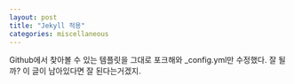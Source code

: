 ```yaml
---
layout: post
title: "Jekyll 적용"
categories: miscellaneous
---
```


Github에서 찾아볼 수 있는 템플릿을 그대로 포크해와 _config.yml만 수정했다. 잘 될까? 이 글이 남아있다면 잘 된다는거겠지.

